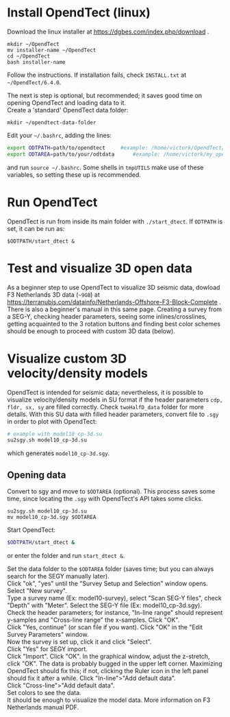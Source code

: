 # Install OpendTect (linux)

Download the linux installer at https://dgbes.com/index.php/download . 
```
mkdir ~/OpendTect 
mv installer-name ~/OpendTect
cd ~/OpendTect
bash installer-name
```
Follow the instructions. If installation fails, check `INSTALL.txt` at `~/OpendTect/6.4.0`.  

The next is step is optional, but recommended; it saves good time on opening OpendTect and loading data to it.  
Create a 'standard' OpendTect data folder:
```
mkdir ~/opendtect-data-folder
```

Edit your `~/.bashrc`, adding the lines:
```sh
export ODTPATH=path/to/opendtect     #example: /home/victork/OpendTect/6.4.0
export ODTAREA=path/to/your/odtdata      #example: /home/victork/my_opendtect_data/
```
and run `source ~/.bashrc`. Some shells in `tmpUTILS` make use of these variables, so setting these up is recommended. 

# Run OpendTect

OpendTect is run from inside its main folder with `./start_dtect`. If `ODTPATH` is set, it can be run as:
```
$ODTPATH/start_dtect &
``` 

# Test and visualize 3D open data

As a beginner step to use OpendTect to visualize 3D seismic data, dowload F3 Netherlands 3D data (`~9GB`)
at https://terranubis.com/datainfo/Netherlands-Offshore-F3-Block-Complete . There is also a beginner's manual 
in this same page. Creating a survey from a SEG-Y, checking header parameters, seeing some inlines/crosslines, 
getting acquainted to the 3 rotation buttons and finding best color schemes should be enough to proceed with 
custom 3D data (below).

# Visualize custom 3D velocity/density models

OpendTect is intended for seismic data; nevertheless, it is possible to visualize velocity/density models in SU format if the 
header parameters `cdp, fldr, sx, sy` are filled correctly. Check `twoHalfD_data` folder for more details. With this SU data 
with filled header parameters, convert file to `.sgy` in order to plot with OpendTect:
```sh
# example with model10_cp-3d.su
su2sgy.sh model10_cp-3d.su
```
which generates `model10_cp-3d.sgy`.


## Opening data

Convert to sgy and move to `$ODTAREA` (optional). This process saves some time, since locating the `.sgy` 
with OpendTect's API takes some clicks. 
```
su2sgy.sh model10_cp-3d.su
mv model10_cp-3d.sgy $ODTAREA
```


Start OpendTect: 
```sh
$ODTPATH/start_dtect &
```
or enter the folder and run `start_dtect &`.

Set the data folder to the `$ODTAREA` folder (saves time; but you can always search for the SEGY manually later).  
Click "ok", "yes" until the "Survey Setup and Selection" window opens.  
Select "New survey".  
Type a survey name (Ex: model10-survey), select "Scan SEG-Y files", check "Depth" with "Meter". 
Select the SEG-Y file (Ex: model10_cp-3d.sgy).  
Check the header parameters; for instance, "In-line range" should represent y-samples and "Cross-line range" the x-samples. 
Click "OK".  
Click "Yes, continue" (or scan file if you want).
Click "OK" in the "Edit Survey Parameters" window.  
Now the survey is set up, click it and click "Select".  
Click "Yes" for SEGY import.  
Click "Import".
Click "OK".
In the graphical window, adjust the z-stretch, click "OK". The data is probably bugged in the upper left corner. Maximizing 
OpendTect should fix this; if not, clicking the Ruler icon in the left panel should fix it after a while. 
Click "In-line">"Add default data".  
Click "Cross-line">"Add default data".  
Set colors to see the data.   
It should be enough to visualize the model data. More information on F3 Netherlands manual PDF.  












